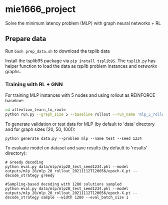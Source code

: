 # mie1666_project

Solve the minimum latency problem (MLP) with graph neural networks + RL

## Prepare data
Run `bash prep_data.sh` to download the tsplib data

Install the tsplib95 package via `pip install tsplib95`. The `tsplib.py` has helper function to load the data as *tsplib* problem instances and *networkx* graphs.

### Training with RL + GNN 

For training MLP instances with 5 nodes and using rollout as REINFORCE baseline:
```bash
cd attention_learn_to_route
python run.py --graph_size 5 --baseline rollout --run_name 'mlp_5_rollout' --problem 'mlp'
```

To generate validation or test data for MLP (by default to 'data' directory and for graph sizes [20, 50, 100]):
```
python generate data.py --problem mlp --name test --seed 1234
```

To evaluate model on dataset and save results (by default to 'results' directory):
```
# Greedy decoding
python eval.py data/mlp/mlp20_test_seed1234.pkl --model outputs/mlp_20/mlp_20_rollout_20211112T120056/epoch-X.pt --decode_strategy greedy

#Sampling-based decoding with 1280 solutions sampled
python eval.py data/mlp/mlp20_test_seed1234.pkl --model outputs/mlp_20/mlp_20_rollout_20211112T120056/epoch-X.pt --decode_strategy sample --width 1280 --eval_batch_size 1
```

